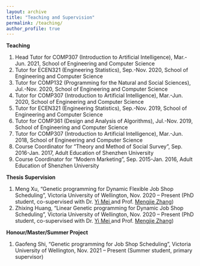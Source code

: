 ```yaml
---
layout: archive
title: "Teaching and Supervision"
permalink: /teaching/
author_profile: true
---
```


**Teaching**
<ol>
<li> Head Tutor for COMP307 (Introduction to Artificial Intelligence), Mar.-Jun. 2021, School of Engineering and Computer Science </li>
<li> Tutor for ECEN321 (Engineering Statistics), Sep.-Nov. 2020, School of Engineering and Computer Science </li>
<li> Tutor for COMP132 (Programming for the Natural and Social Sciences), Jul.-Nov. 2020, School of Engineering and Computer Science </li>
<li> Tutor for COMP307 (Introduction to Artificial Intelligence), Mar.-Jun. 2020, School of Engineering and Computer Science </li>
<li> Tutor for ECEN321 (Engineering Statistics), Sep.-Nov. 2019, School of Engineering and Computer Science </li>
<li> Tutor for COMP361 (Design and Analysis of Algorithms), Jul.-Nov. 2019, School of Engineering and Computer Science </li>
<li> Tutor for COMP307 (Introduction to Artificial Intelligence), Mar.-Jun. 2018, School of Engineering and Computer Science </li>
<li> Course Coordinator for “Theory and Method of Social Survey”, Sep. 2016-Jan. 2017, Adult Education of Shenzhen University </li>
<li> Course Coordinator for “Modern Marketing”, Sep. 2015-Jan. 2016, Adult Education of Shenzhen University </li>
</ol>

**Thesis Supervision**
<ol>
<li> Meng Xu, “Genetic programming for Dynamic Flexible Job Shop Scheduling”, Victoria University of Wellington, Nov. 2020 – Present (PhD student, co-supervised with Dr. <a href="https://meiyi1986.github.io/"> Yi Mei </a> and Prof. <a href="https://homepages.ecs.vuw.ac.nz/~mengjie/"> Mengjie Zhang</a>) </li> 
<li> Zhixing Huang, “Linear Genetic programming for Dynamic Job Shop Scheduling”, Victoria University of Wellington, Nov. 2020 – Present (PhD student, co-supervised with Dr. <a href="https://meiyi1986.github.io/"> Yi Mei </a> and Prof. <a href="https://homepages.ecs.vuw.ac.nz/~mengjie/"> Mengjie Zhang</a>) </li> 
</ol>


**Honour/Master/Summer Project**
<ol>
<li> Gaofeng Shi, “Genetic programming for Job Shop Scheduling”, Victoria University of Wellington, Nov. 2021 – Present (Summer student, primary supervisor)</li> 
</ol>
